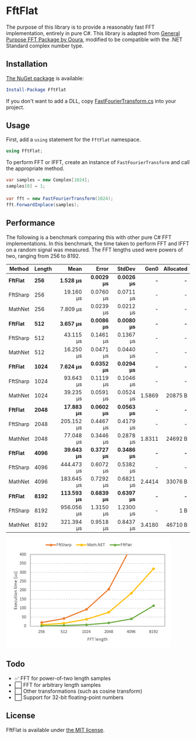 # FftFlat

The purpose of this library is to provide a reasonably fast FFT implementation, entirely in pure C#.
This library is adapted from [General Purpose FFT Package by Ooura](https://www.kurims.kyoto-u.ac.jp/~ooura/fft.html), modified to be compatible with the .NET Standard complex number type.



## Installation

[The NuGet package](https://www.nuget.org/packages/FftFlat) is available:

```ps1
Install-Package FftFlat
```

If you don't want to add a DLL, copy [FastFourierTransform.cs](https://github.com/sinshu/fftflat/blob/main/FftFlat/FastFourierTransform.cs) into your project.



## Usage

First, add a `using` statement for the `FftFlat` namespace.

```cs
using FftFlat;
```

To perform FFT or IFFT, create an instance of `FastFourierTransform` and call the appropriate method.

```cs
var samples = new Complex[1024];
samples[0] = 1;

var fft = new FastFourierTransform(1024);
fft.ForwardInplace(samples);
```



## Performance

The following is a benchmark comparing this with other pure C# FFT implementations. In this benchmark, the time taken to perform FFT and IFFT on a random signal was measured. The FFT lengths used were powers of two, ranging from 256 to 8192.

| Method   | Length | Mean       | Error     | StdDev    | Gen0   | Allocated |
|--------- |------- |-----------:|----------:|----------:|-------:|----------:|
| **FftFlat**  | **256**    |   **1.528 μs** | **0.0029 μs** | **0.0026 μs** |      **-** |         **-** |
| FftSharp | 256    |  19.160 μs | 0.0760 μs | 0.0711 μs |      - |         - |
| MathNet  | 256    |   7.809 μs | 0.0239 μs | 0.0212 μs |      - |         - |
| **FftFlat**  | **512**    |   **3.657 μs** | **0.0086 μs** | **0.0080 μs** |      **-** |         **-** |
| FftSharp | 512    |  43.115 μs | 0.1461 μs | 0.1367 μs |      - |         - |
| MathNet  | 512    |  16.250 μs | 0.0471 μs | 0.0440 μs |      - |         - |
| **FftFlat**  | **1024**   |   **7.624 μs** | **0.0352 μs** | **0.0294 μs** |      **-** |         **-** |
| FftSharp | 1024   |  93.643 μs | 0.1119 μs | 0.1046 μs |      - |         - |
| MathNet  | 1024   |  39.235 μs | 0.0591 μs | 0.0524 μs | 1.5869 |   20875 B |
| **FftFlat**  | **2048**   |  **17.883 μs** | **0.0602 μs** | **0.0563 μs** |      **-** |         **-** |
| FftSharp | 2048   | 205.152 μs | 0.4467 μs | 0.4179 μs |      - |         - |
| MathNet  | 2048   |  77.048 μs | 0.3446 μs | 0.2878 μs | 1.8311 |   24692 B |
| **FftFlat**  | **4096**   |  **39.643 μs** | **0.3727 μs** | **0.3486 μs** |      **-** |         **-** |
| FftSharp | 4096   | 444.473 μs | 0.6072 μs | 0.5382 μs |      - |         - |
| MathNet  | 4096   | 183.645 μs | 0.7292 μs | 0.6821 μs | 2.4414 |   33076 B |
| **FftFlat**  | **8192**   | **113.593 μs** | **0.6839 μs** | **0.6397 μs** |      **-** |         **-** |
| FftSharp | 8192   | 956.056 μs | 1.3150 μs | 1.2300 μs |      - |       1 B |
| MathNet  | 8192   | 321.394 μs | 0.9518 μs | 0.8437 μs | 3.4180 |   46710 B |

![A graphical plot of the table above.](plot.png)



## Todo

* ✅ FFT for power-of-two length samples
* ⬜ FFT for arbitrary length samples
* ⬜ Other transformations (such as cosine transform)
* ⬜ Support for 32-bit floating-point numbers



## License

FftFlat is available under [the MIT license](LICENSE.txt).
